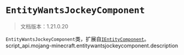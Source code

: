 # `EntityWantsJockeyComponent`

> 文档版本：1.21.0.20

`EntityWantsJockeyComponent`类，扩展自[`IEntityComponent`](./ientitycomponent.md)。script_api.mojang-minecraft.entitywantsjockeycomponent.description
